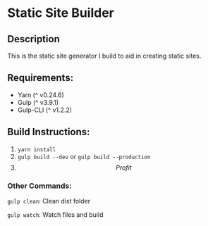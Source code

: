 # Static Site Builder

## Description
This is the static site generator I build to aid in creating static sites.

## Requirements:
- Yarn (^ v0.24.6)
- Gulp (^ v3.9.1)
- Gulp-CLI (^ v1.2.2)

## Build Instructions:
1. `yarn install`
2. `gulp build --dev` or `gulp build --production`
3. $$Profit$$

### Other Commands:
`gulp clean`: Clean dist folder 

`gulp watch`: Watch files and build 